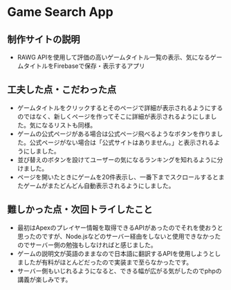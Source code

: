 # Game Search App

## 制作サイトの説明

* RAWG APIを使用して評価の高いゲームタイトル一覧の表示、気になるゲームタイトルをFirebaseで保存・表示するアプリ

## 工夫した点・こだわった点

* ゲームタイトルをクリックするとそのページで詳細が表示されるようにするのではなく、新しくページを作ってそこに詳細が表示されるようにしました。気になるリストも同様。
* ゲームの公式ページがある場合は公式ページ飛べるようなボタンを作りました。公式ページがない場合は「公式サイトはありません。」と表示されるようにしました。
* 並び替えのボタンを設けてユーザーの気になるランキングを知れるように分けました。
* ページを開いたときにゲームを20件表示し、一番下までスクロールするとまたゲームがまたどんどん自動表示されるようにしました。

## 難しかった点・次回トライしたこと

* 最初はApexのプレイヤー情報を取得できるAPIがあったのでそれを使おうと思ったのですが、Node.jsなどのサーバー経由をしないと使用できなかったのでサーバー側の勉強もしなければと感じました。
* ゲームの説明文が英語のままなので日本語に翻訳するAPIを使用しようとしましたが有料がほとんどだったので実装まで至らなかったです。
* サーバー側もいじれるようになると、できる幅が広がる気がしたのでphpの講義が楽しみです。